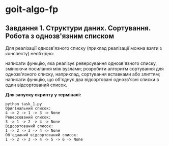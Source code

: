 # goit-algo-fp

## Завдання 1. Структури даних. Сортування. Робота з однозв'язним списком

Для реалізації однозв'язного списку (приклад реалізації можна взяти з конспекту) необхідно:

написати функцію, яка реалізує реверсування однозв'язного списку, змінюючи посилання між вузлами;
розробити алгоритм сортування для однозв'язного списку, наприклад, сортування вставками або злиттям;
написати функцію, що об'єднує два відсортовані однозв'язні списки в один відсортований список.

**Для запуску скрипту у терміналі:**
```
python task_1.py
Оригінальний список:
4 -> 2 -> 1 -> 3 -> None
Реверсований список:
3 -> 1 -> 2 -> 4 -> None
Відсортований список:
1 -> 2 -> 3 -> 4 -> None
Об'єднаний відсортований список:
1 -> 2 -> 3 -> 4 -> 5 -> 6 -> None
```
